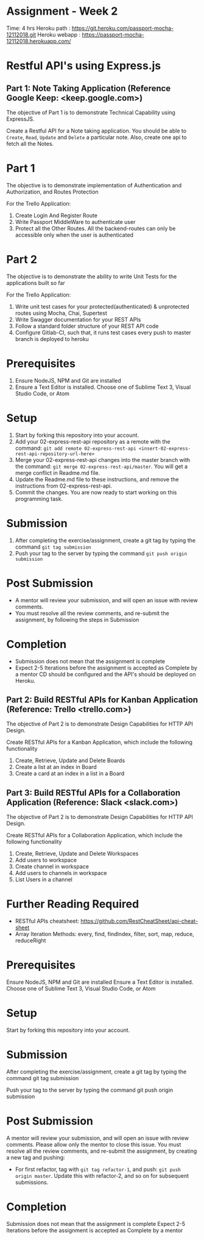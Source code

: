 # Assignment - Week 2

Time: 4 hrs
Heroku path :  https://git.heroku.com/passport-mocha-12112018.git
Heroku webapp : https://passport-mocha-12112018.herokuapp.com/ 
# Restful API's using Express.js

## Part 1: Note Taking Application (Reference Google Keep: <keep.google.com>)

The objective of Part 1 is to demonstrate Technical Capability using ExpressJS.

Create a Restful API for a Note taking application. You should be able to `Create`, `Read`, `Update` and `Delete` a particular note. Also, create one api to fetch all the Notes. 

# Part 1
The objective is to demonstrate implementation of Authentication and Authorization, and Routes Protection

For the Trello Application:
1. Create Login And Register Route
2. Write Passport MiddleWare to authenticate user
3. Protect all the Other Routes. All the backend-routes can only be accessible only when the user is authenticated

# Part 2
The objective is to demonstrate the ability to write Unit Tests for the applications built so far

For the Trello Application:
1. Write unit test cases for your protected(authenticated) & unprotected routes using Mocha, Chai, Supertest
1. Write Swagger documentation for your REST APIs
1. Follow a standard folder structure of your REST API code
1. Configure Gitlab-CI, such that, it runs test cases every push to master branch is deployed to heroku

# Prerequisites
1. Ensure NodeJS, NPM and Git are installed
1. Ensure a Text Editor is installed. Choose one of Sublime Text 3, Visual Studio Code, or Atom

# Setup
1. Start by forking this repository into your account.
2. Add your 02-express-rest-api repository as a remote with the command: `git add remote 02-express-rest-api <insert-02-express-rest-api-repository-url-here>`
3. Merge your 02-express-rest-api changes into the master branch with the command: `git merge 02-express-rest-api/master`. You will get a merge conflict in Readme.md file.
4. Update the Readme.md file to these instructions, and remove the instructions from 02-express-rest-api.
5. Commit the changes. You are now ready to start working on this programming task.

# Submission
1. After completing the exercise/assignment, create a git tag by typing the command `git tag submission`
2. Push your tag to the server by typing the command `git push origin submission`

# Post Submission
- A mentor will review your submission, and will open an issue with review comments.
- You must resolve all the review comments, and re-submit the assignment, by following the steps in Submission

# Completion
- Submission does not mean that the assignment is complete
- Expect 2-5 Iterations before the assignment is accepted as Complete by a mentor
CD should be configured and the API's should be deployed on Heroku.

## Part 2: Build RESTful APIs for Kanban Application (Reference: Trello <trello.com>)

The objective of Part 2 is to demonstrate Design Capabilities for HTTP API Design.

Create RESTful APIs for a Kanban Application, which include the following functionality
1. Create, Retrieve, Update and Delete Boards
2. Create a list at an index in Board
3. Create a card at an index in a list in a Board

## Part 3: Build RESTful APIs for a Collaboration Application (Reference: Slack <slack.com>)

The objective of Part 2 is to demonstrate Design Capabilities for HTTP API Design.

Create RESTful APIs for a Collaboration Application, which include the following functionality
1. Create, Retrieve, Update and Delete Workspaces
2. Add users to workspace
3. Create channel in workspace
4. Add users to channels in workspace
5. List Users in a channel


# Further Reading Required
- RESTful APIs cheatsheet: https://github.com/RestCheatSheet/api-cheat-sheet
- Array Iteration Methods: every, find, findIndex, filter, sort, map, reduce, reduceRight


# Prerequisites

Ensure NodeJS, NPM and Git are installed
Ensure a Text Editor is installed. Choose one of Sublime Text 3, Visual Studio Code, or Atom



# Setup


Start by forking this repository into your account.



# Submission


After completing the exercise/assignment, create a git tag by typing the command git tag submission

Push your tag to the server by typing the command git push origin submission




# Post Submission


A mentor will review your submission, and will open an issue with review comments. Please allow only the mentor to close this issue.
You must resolve all the review comments, and re-submit the assignment, by creating a new tag and pushing:

- For first refactor, tag with `git tag refactor-1`, and push: `git push origin master`. Update this with refactor-2, and so on for subsequent submissions.



# Completion


Submission does not mean that the assignment is complete
Expect 2-5 Iterations before the assignment is accepted as Complete by a mentor
